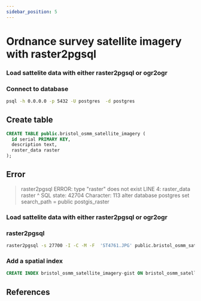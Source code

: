 ```yaml
---
sidebar_position: 5
---
```


# Ordnance survey satellite imagery with raster2pgsql

### Load sattelite data with either raster2pgsql or ogr2ogr

### Connect to database

``` bash
psql -h 0.0.0.0 -p 5432 -U postgres  -d postgres
```

## Create table
``` sql
CREATE TABLE public.bristol_osmm_satellite_imagery (
  id serial PRIMARY KEY,
  description text,
  raster_data raster
);
```
## Error
>raster2pgsql ERROR: type "raster" does not exist LINE 4: raster_data raster ^ SQL state: 42704 Character: 113
alter database postgres set search_path = public
postgis_raster

### Load sattelite data with either raster2pgsql or ogr2ogr

### raster2pgsql
``` bash
raster2pgsql -s 27700 -I -C -M -F  'ST4761.JPG' public.bristol_osmm_satellite_imagery | psql -h 0.0.0.0 -p 5432 -U postgres 
```


### Add a spatial index

``` sql
CREATE INDEX bristol_osmm_satellite_imagery-gist ON bristol_osmm_satellite_imagery USING GIST (ST_ConvexHull(rast));
```

## References

